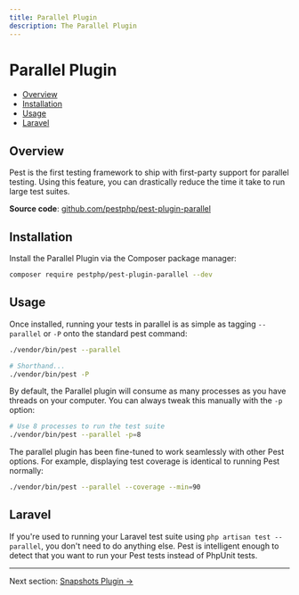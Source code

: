 ```yaml
---
title: Parallel Plugin
description: The Parallel Plugin
---
```


# Parallel Plugin

- [Overview](#overview)
- [Installation](#installation)
- [Usage](#usage)
- [Laravel](#laravel)

<a name="overview"></a>
## Overview

Pest is the first testing framework to ship with first-party support for parallel testing. Using this feature,
you can drastically reduce the time it take to run large test suites.

**Source code**: [github.com/pestphp/pest-plugin-parallel](https://github.com/pestphp/pest-plugin-parallel)

<a name="installation"></a>
## Installation

Install the Parallel Plugin via the Composer package manager:

```bash
composer require pestphp/pest-plugin-parallel --dev
```

<a name="usage"></a>
## Usage

Once installed, running your tests in parallel is as simple as tagging `--parallel` or `-P` onto the standard pest command:

```bash
./vendor/bin/pest --parallel

# Shorthand...
./vendor/bin/pest -P
```

By default, the Parallel plugin will consume as many processes as you have threads on your computer. You can 
always tweak this manually with the `-p` option:

```bash
# Use 8 processes to run the test suite
./vendor/bin/pest --parallel -p=8
```

The parallel plugin has been fine-tuned to work seamlessly with other Pest options. For example, displaying test coverage
is identical to running Pest normally:

```bash
./vendor/bin/pest --parallel --coverage --min=90
```

<a name="laravel"></a>
## Laravel

If you're used to running your Laravel test suite using `php artisan test --parallel`, you don't need to 
do anything else. Pest is intelligent enough to detect that you want to run your Pest tests instead of
PhpUnit tests.

---

Next section: [Snapshots Plugin →](/docs/plugins/snapshots)
